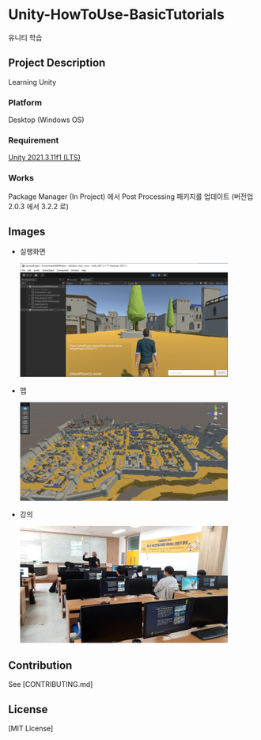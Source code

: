 # Unity-HowToUse-BasicTutorials
유니티 학습

## Project Description

Learning Unity

### Platform
  Desktop (Windows OS)
  
### Requirement

[Unity 2021.3.11f1 (LTS)](https://unity3d.com/unity/qa/lts-releases?version=2021.3)

### Works

Package Manager (In Project) 에서 Post Processing 패키지를 업데이트 (버전업 2.0.3 에서 3.2.2 로)

## Images

* 실행화면

    <img src="Docs/PhotonView.png" style="width:420px"></img>

* 맵

    <img src="Docs/Map-크로아티아듀브로브릭.png" style="width:420px"></img>
    
* 강의

    <img src="Docs/강의중사진.jpg" style="width:420px"></img>
    
## Contribution

See [CONTRIBUTING.md]

## License

[MIT License]

